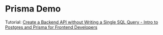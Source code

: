 # Prisma Demo

Tutorial: [Create a Backend API without Writing a Single SQL Query - Intro to Postgres and Prisma for Frontend Developers](https://dev.to/ajones_codes/create-an-entire-backend-without-writing-a-single-sql-query-intro-to-postgres-and-prisma-for-frontend-developers-1ffl)
